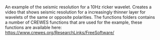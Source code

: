 An example of the seismic resolution for a 10Hz ricker wavelet. 
Creates a video that shows seismic resolution for a increasingly thinner layer for wavelets of the same or opposite polarities.
The functions folders contains a number of CREWES functions that are used for the example, these functions are available here:
https://www.crewes.org/ResearchLinks/FreeSoftware/
